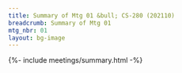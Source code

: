 ```yaml
---
title: Summary of Mtg 01 &bull; CS-280 (202110)
breadcrumb: Summary of Mtg 01
mtg_nbr: 01
layout: bg-image
---
```


{%- include meetings/summary.html -%}
